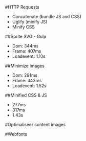 #HTTP Requests
- Concatenate (bundle JS and CSS)
- Uglify (minify JS)
- Minify CSS

##Sprite SVG - Gulp 
- Dom: 344ms
- Frame: 407ms
- Loadevent: 1.10s

##Minimize images
- Dom: 291ms
- Frame: 343ms
- Loadevent: 1.52s

##Minified CSS & JS 
- 277ms
- 317ms
- 1.43s

#Optimaliseer content images

#Webfonts


